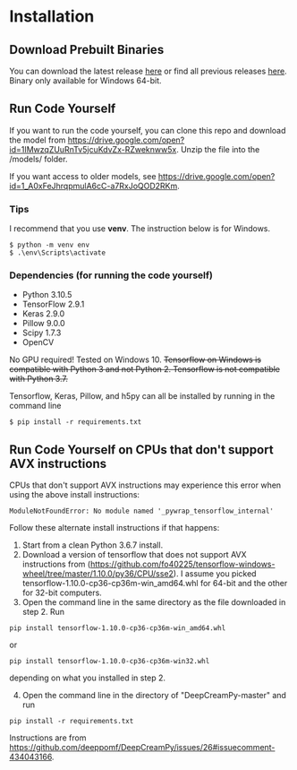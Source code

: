 # Installation

## Download Prebuilt Binaries
You can download the latest release [here](https://github.com/deeppomf/DeepCreamPy/releases/latest) or find all previous releases [here](https://github.com/deeppomf/DeepCreamPy/releases).
Binary only available for Windows 64-bit.

## Run Code Yourself
If you want to run the code yourself, you can clone this repo and download the model from https://drive.google.com/open?id=1IMwzqZUuRnTv5jcuKdvZx-RZweknww5x. Unzip the file into the /models/ folder.

If you want access to older models, see https://drive.google.com/open?id=1_A0xFeJhrqpmulA6cC-a7RxJoQOD2RKm.

### Tips
I recommend that you use **venv**. The instruction below is for Windows.

```
$ python -m venv env
$ .\env\Scripts\activate
```

### Dependencies (for running the code yourself)
- Python 3.10.5
- TensorFlow 2.9.1
- Keras 2.9.0
- Pillow 9.0.0
- Scipy 1.7.3
- OpenCV

No GPU required! Tested on Windows 10. ~~Tensorflow on Windows is compatible with Python 3 and not Python 2. Tensorflow is not compatible with Python 3.7.~~

Tensorflow, Keras, Pillow, and h5py can all be installed by running in the command line

```
$ pip install -r requirements.txt
```

## Run Code Yourself on CPUs that don't support AVX instructions

CPUs that don't support AVX instructions may experience this error when using the above install instructions:

```
ModuleNotFoundError: No module named '_pywrap_tensorflow_internal'
```

Follow these alternate install instructions if that happens:

1. Start from a clean Python 3.6.7 install.
2. Download a version of tensorflow that does not support AVX instructions from (https://github.com/fo40225/tensorflow-windows-wheel/tree/master/1.10.0/py36/CPU/sse2). I assume you picked tensorflow-1.10.0-cp36-cp36m-win_amd64.whl for 64-bit and the other for 32-bit computers.
3. Open the command line in the same directory as the file downloaded in step 2. Run

```
pip install tensorflow-1.10.0-cp36-cp36m-win_amd64.whl
```

or

```
pip install tensorflow-1.10.0-cp36-cp36m-win32.whl
```
depending on what you installed in step 2.

4. Open the command line in the directory of "DeepCreamPy-master" and run
```
pip install -r requirements.txt
```

Instructions are from https://github.com/deeppomf/DeepCreamPy/issues/26#issuecomment-434043166.
